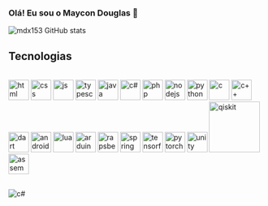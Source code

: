 ### Olá! Eu sou o Maycon Douglas 👋

![mdx153 GitHub stats](https://github-readme-stats.vercel.app/api?username=mdx153&show_icons=true&theme=tokyonight)


## Tecnologias

<div style="display: inline_block"><br/>
  <img aling="center" alt="html" width="40" src="https://cdn.jsdelivr.net/gh/devicons/devicon/icons/html5/html5-original.svg"/>
  <img aling="center" alt="css" width="40" src="https://cdn.jsdelivr.net/gh/devicons/devicon/icons/css3/css3-original.svg" />
  <img aling="center" alt="js"  width="40" src="https://cdn.jsdelivr.net/gh/devicons/devicon/icons/javascript/javascript-original.svg" />
  <img aling="center" alt="typescript" width="40" src="https://cdn.jsdelivr.net/gh/devicons/devicon/icons/typescript/typescript-original.svg" />
  <img aling="center" alt="java" width="40" src="https://cdn.jsdelivr.net/gh/devicons/devicon/icons/java/java-original.svg" />
  <img aling="center" alt="c#" width="40" src="https://cdn.jsdelivr.net/gh/devicons/devicon/icons/csharp/csharp-original.svg" />
  <img aling="center" alt="php" width="40" src="https://cdn.jsdelivr.net/gh/devicons/devicon/icons/php/php-original.svg" />
  <img aling="center" alt="nodejs" width="40" src="https://cdn.jsdelivr.net/gh/devicons/devicon/icons/nodejs/nodejs-original-wordmark.svg" />
  <img aling="center" alt="python" width="40" src="https://cdn.jsdelivr.net/gh/devicons/devicon/icons/python/python-original.svg" />
  <img aling="center" alt="c" width="40" src="https://cdn.jsdelivr.net/gh/devicons/devicon/icons/c/c-original.svg" />
  <img aling="center" alt="c++" width="40" src="https://cdn.jsdelivr.net/gh/devicons/devicon/icons/cplusplus/cplusplus-original.svg" />
  <img aling="center" alt="dart" width="40" src="https://cdn.jsdelivr.net/gh/devicons/devicon/icons/dart/dart-original.svg" />
  <img aling="center" alt="android" width="40" src="https://cdn.jsdelivr.net/gh/devicons/devicon/icons/android/android-original-wordmark.svg" />
  <img aling="center" alt="lua" width="40" src="https://cdn.jsdelivr.net/gh/devicons/devicon/icons/lua/lua-original-wordmark.svg" />
  <img aling="center" alt="arduino" width="40" src="https://cdn.jsdelivr.net/gh/devicons/devicon/icons/arduino/arduino-original-wordmark.svg" />
  <img aling="center" alt="rapsberry" width="40" src="https://cdn.jsdelivr.net/gh/devicons/devicon/icons/raspberrypi/raspberrypi-original.svg" />
  <img aling="center" alt="spring" width="40" src="https://cdn.jsdelivr.net/gh/devicons/devicon/icons/spring/spring-original-wordmark.svg" />
  <img aling="center" alt="tensorflow" width="40" src="https://cdn.jsdelivr.net/gh/devicons/devicon/icons/tensorflow/tensorflow-original.svg" />
  <img aling="center" alt="pytorch" width="40" src="https://cdn.jsdelivr.net/gh/devicons/devicon/icons/pytorch/pytorch-original.svg" />
  <img aling="center" alt="unity" width="40" src="https://cdn.jsdelivr.net/gh/devicons/devicon/icons/unity/unity-original.svg" />
  <img aling="center" alt="qiskit" width="100" src="https://qiskit.org/_ipx/_/images/landing-page/logo_wordmark.svg" />
  <img aling="center" alt="assembly" width="40" src="https://user-images.githubusercontent.com/103866722/194773833-8571f323-4fa8-4036-a51c-57b9d29c683b.svg" />
</div>

##   
<img aling="center" alt="c#" src="https://media.tenor.com/otI2t29q9RYAAAAC/the-eminence-in-shadow-the-eminence-of-shadow.gif" />
